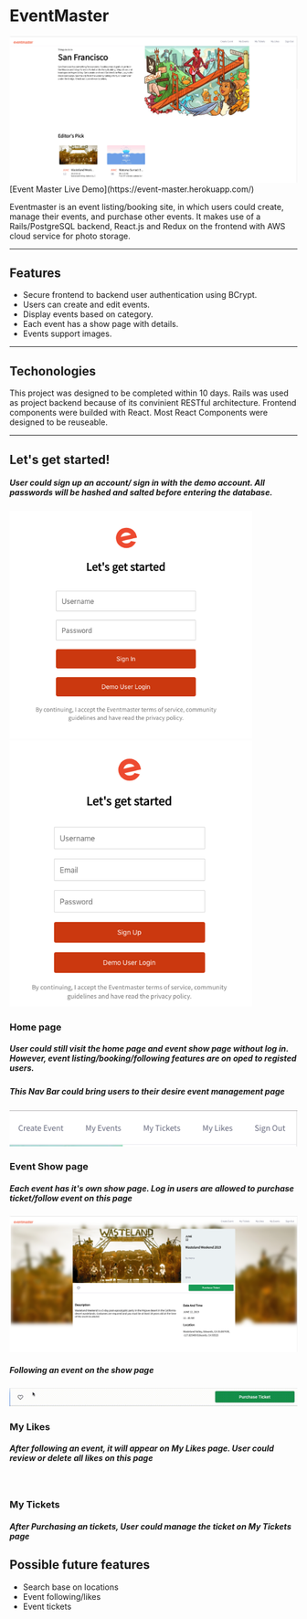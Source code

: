 # EventMaster
<img src="https://github.com/mengnlin/EventMaster/blob/master/public/homepage.png" />
[Event Master Live Demo](https://event-master.herokuapp.com/)

Eventmaster is an event listing/booking site, in which users could create, manage their events, and purchase other events. It makes use of a Rails/PostgreSQL backend, React.js and Redux on the frontend with AWS cloud service for photo storage.

***
## Features

- Secure frontend to backend user authentication using BCrypt.
- Users can create and edit events.
- Display events based on category.
- Each event has a show page with details.
- Events support images.

***
## Techonologies

This project was designed to be completed within 10 days. Rails was used as project backend because of its convinient RESTful architecture. Frontend components were builded with React. Most React Components were designed to be reuseable.

***
## Let's get started!

##### User could sign up an account/ sign in with the demo account. All passwords will be hashed and salted before entering the database. 

<img src="https://github.com/mengnlin/EventMaster/blob/master/public/login.png" width="425"/> <img src="https://github.com/mengnlin/EventMaster/blob/master/public/signup.png" width="425"/> 

### Home page 
##### User could still visit the home page and event show page without log in. However, event listing/booking/following features are on oped to registed users. 
##### This Nav Bar could bring users to their desire event management page 

<img src="https://github.com/mengnlin/EventMaster/blob/master/public/navbar.png"/>

### Event Show page 

##### Each event has it's own show page. Log in users are allowed to purchase ticket/follow event on this page 
<img src="https://github.com/mengnlin/EventMaster/blob/master/public/show.png" />

##### Following an event on the show page
<img src="https://github.com/mengnlin/EventMaster/blob/master/public/LikeBar.gif"/>

### My Likes 

##### After following an event, it will appear on My Likes page. User could review or delete all likes on this page
<img scr="https://github.com/mengnlin/EventMaster/blob/master/public/myLikesRecord.gif" />

### My Tickets 
##### After Purchasing an tickets, User could manage the ticket on My Tickets page 


## Possible future features

- Search base on locations
- Event following/likes
- Event tickets
